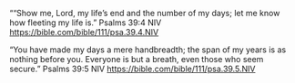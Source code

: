 ““Show me, Lord, my life’s end and the number of my days; let me know how fleeting my life is.”
‭‭Psalms‬ ‭39‬:‭4‬ ‭NIV‬‬
https://bible.com/bible/111/psa.39.4.NIV

“You have made my days a mere handbreadth; the span of my years is as nothing before you. Everyone is but a breath, even those who seem secure.”
‭‭Psalms‬ ‭39‬:‭5‬ ‭NIV‬‬
https://bible.com/bible/111/psa.39.5.NIV